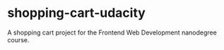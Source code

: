 # shopping-cart-udacity
A shopping cart project for the Frontend Web Development nanodegree course.
